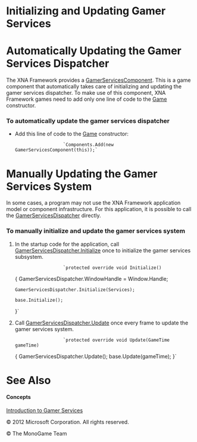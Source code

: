 

# Initializing and Updating Gamer Services

# Automatically Updating the Gamer Services Dispatcher

The XNA Framework provides a [GamerServicesComponent](xref:Microsoft.Xna.Framework.Graphics.GamerServicesComponent). This is a game component that automatically takes care of initializing and updating the gamer services dispatcher. To make use of this component, XNA Framework games need to add only one line of code to the [Game](xref:Microsoft.Xna.Framework.Game) constructor.

### To automatically update the gamer services dispatcher

*   Add this line of code to the [Game](xref:Microsoft.Xna.Framework.Game) constructor:
    
                          `Components.Add(new GamerServicesComponent(this));`
                        
    

# Manually Updating the Gamer Services System

In some cases, a program may not use the XNA Framework application model or component infrastructure. For this application, it is possible to call the [GamerServicesDispatcher](xref:Microsoft.Xna.Framework.GamerServices.GamerServicesDispatcher) directly.

### To manually initialize and update the gamer services system

1.  In the startup code for the application, call [GamerServicesDispatcher.Initialize](xref:Microsoft.Xna.Framework.Graphicsx.GamerServicesDispatcher.3B5F5930.Initialize) once to initialize the gamer services subsystem.
    
                          `protected override void Initialize()
    {
        GamerServicesDispatcher.WindowHandle = Window.Handle;
       
        GamerServicesDispatcher.Initialize(Services);
    
        base.Initialize();
    }`
                        
    
2.  Call [GamerServicesDispatcher.Update](xref:Microsoft.Xna.Framework.GamerServices.GamerServicesDispatcher.Update) once every frame to update the gamer services system.
    
                          `protected override void Update(GameTime gameTime)
    {
        GamerServicesDispatcher.Update();
        base.Update(gameTime);
    }`
                        
    

# See Also

#### Concepts

[Introduction to Gamer Services](GamerServices_Overview.md)  

© 2012 Microsoft Corporation. All rights reserved.  

© The MonoGame Team
